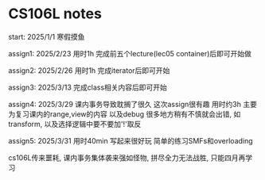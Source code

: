 # CS106L notes

start: 2025/1/1 寒假摸鱼

assign1: 2025/2/23 用时1h 完成前五个lecture(lec05 container)后即可开始做

assign2: 2025/2/26 用时1h 完成iterator后即可开始

assign3: 2025/3/13 完成class相关内容后即可开始

assign4: 2025/3/29 课内事务导致耽搁了很久 这次assign很有趣 用时约3h 主要为复习课内的range,view的内容 以及debug 很多地方稍有不慎就会出错, 如transform, 以及选择逻辑中要不要加'!'取反

assign5: 2025/3/31 用时40min 写起来很好玩 简单的练习SMFs和overloading

cs106L传来噩耗, 课内事务集体袭来强如怪物, 拼尽全力无法战胜, 只能四月再学习
